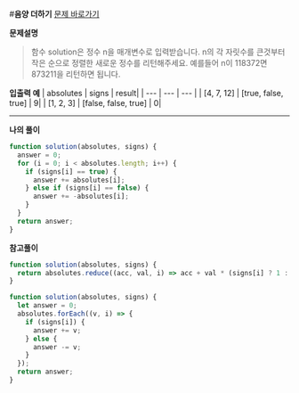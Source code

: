 #**음양 더하기**
[문제 바로가기](https://school.programmers.co.kr/learn/courses/30/lessons/76501)

**문제설명**

> 함수 solution은 정수 n을 매개변수로 입력받습니다. n의 각 자릿수를 큰것부터 작은 순으로 정렬한 새로운 정수를 리턴해주세요.
> 예를들어 n이 118372면 873211을 리턴하면 됩니다.

**입출력 예**
| absolutes | signs | result|
| --- | --- | --- |
| [4, 7, 12] | [true, false, true] | 9|
| [1, 2, 3] | [false, false, true] | 0|

---

**나의 풀이**

```javascript
function solution(absolutes, signs) {
  answer = 0;
  for (i = 0; i < absolutes.length; i++) {
    if (signs[i] == true) {
      answer += absolutes[i];
    } else if (signs[i] == false) {
      answer += -absolutes[i];
    }
  }
  return answer;
}
```

**참고풀이**

```javascript
function solution(absolutes, signs) {
  return absolutes.reduce((acc, val, i) => acc + val * (signs[i] ? 1 : -1), 0);
}
```

```javascript
function solution(absolutes, signs) {
  let answer = 0;
  absolutes.forEach((v, i) => {
    if (signs[i]) {
      answer += v;
    } else {
      answer -= v;
    }
  });
  return answer;
}
```
